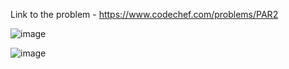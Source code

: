 Link to the problem - https://www.codechef.com/problems/PAR2


![image](https://github.com/Haleshot/Competitive-Programming/assets/57552973/05644f04-af3f-4b61-b479-c2da120c4933)


![image](https://github.com/Haleshot/Competitive-Programming/assets/57552973/d79477bc-b74e-4664-be1e-db36c39b4862)
